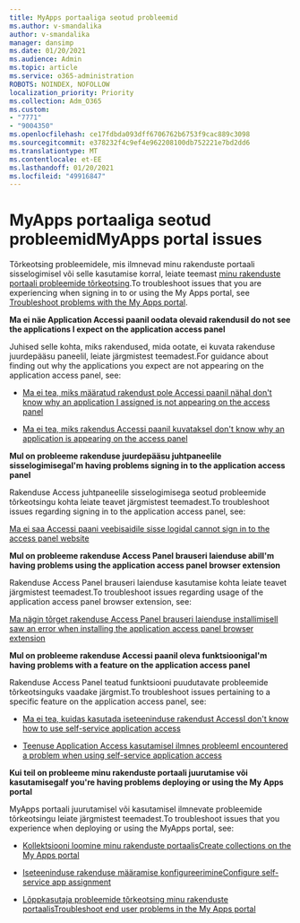 ```yaml
---
title: MyApps portaaliga seotud probleemid
ms.author: v-smandalika
author: v-smandalika
manager: dansimp
ms.date: 01/20/2021
ms.audience: Admin
ms.topic: article
ms.service: o365-administration
ROBOTS: NOINDEX, NOFOLLOW
localization_priority: Priority
ms.collection: Adm_O365
ms.custom:
- "7771"
- "9004350"
ms.openlocfilehash: ce17fdbda093dff6706762b6753f9cac889c3098
ms.sourcegitcommit: e378232f4c9ef4e962208100db752221e7bd2dd6
ms.translationtype: MT
ms.contentlocale: et-EE
ms.lasthandoff: 01/20/2021
ms.locfileid: "49916847"
---
```

# <a name="myapps-portal-issues"></a><span data-ttu-id="f5789-102">MyApps portaaliga seotud probleemid</span><span class="sxs-lookup"><span data-stu-id="f5789-102">MyApps portal issues</span></span>

<span data-ttu-id="f5789-103">Tõrkeotsing probleemidele, mis ilmnevad minu rakenduste portaali sisselogimisel või selle kasutamise korral, leiate teemast [minu rakenduste portaali probleemide tõrkeotsing](https://docs.microsoft.com/azure/active-directory/user-help/my-apps-portal-end-user-troubleshoot).</span><span class="sxs-lookup"><span data-stu-id="f5789-103">To troubleshoot issues that you are experiencing when signing in to or using the My Apps portal, see [Troubleshoot problems with the My Apps portal](https://docs.microsoft.com/azure/active-directory/user-help/my-apps-portal-end-user-troubleshoot).</span></span>

<span data-ttu-id="f5789-104">**Ma ei näe Application Accessi paanil oodata olevaid rakendusi**</span><span class="sxs-lookup"><span data-stu-id="f5789-104">**I do not see the applications I expect on the application access panel**</span></span>

<span data-ttu-id="f5789-105">Juhised selle kohta, miks rakendused, mida ootate, ei kuvata rakenduse juurdepääsu paneelil, leiate järgmistest teemadest.</span><span class="sxs-lookup"><span data-stu-id="f5789-105">For guidance about finding out why the applications you expect are not appearing on the application access panel, see:</span></span>

- [<span data-ttu-id="f5789-106">Ma ei tea, miks määratud rakendust pole Accessi paanil näha</span><span class="sxs-lookup"><span data-stu-id="f5789-106">I don't know why an application I assigned is not appearing on the access panel</span></span>](https://docs.microsoft.com/azure/active-directory/application-access-panel-unexpected-application-not-appearing/)
     
- [<span data-ttu-id="f5789-107">Ma ei tea, miks rakendus Accessi paanil kuvatakse</span><span class="sxs-lookup"><span data-stu-id="f5789-107">I don't know why an application is appearing on the access panel</span></span>](https://docs.microsoft.com/azure/active-directory/application-access-panel-unexpected-application-appears/)

<span data-ttu-id="f5789-108">**Mul on probleeme rakenduse juurdepääsu juhtpaneelile sisselogimisega**</span><span class="sxs-lookup"><span data-stu-id="f5789-108">**I'm having problems signing in to the application access panel**</span></span>

<span data-ttu-id="f5789-109">Rakenduse Access juhtpaneelile sisselogimisega seotud probleemide tõrkeotsingu kohta leiate teavet järgmistest teemadest.</span><span class="sxs-lookup"><span data-stu-id="f5789-109">To troubleshoot issues regarding signing in to the application access panel, see:</span></span>

[<span data-ttu-id="f5789-110">Ma ei saa Accessi paani veebisaidile sisse logida</span><span class="sxs-lookup"><span data-stu-id="f5789-110">I cannot sign in to the access panel website</span></span>](https://docs.microsoft.com/azure/active-directory/manage-apps/application-sign-in-other-problem-access-panel)

<span data-ttu-id="f5789-111">**Mul on probleeme rakenduse Access Panel brauseri laienduse abil**</span><span class="sxs-lookup"><span data-stu-id="f5789-111">**I'm having problems using the application access panel browser extension**</span></span>

<span data-ttu-id="f5789-112">Rakenduse Access Panel brauseri laienduse kasutamise kohta leiate teavet järgmistest teemadest.</span><span class="sxs-lookup"><span data-stu-id="f5789-112">To troubleshoot issues regarding usage of the application access panel browser extension, see:</span></span>

[<span data-ttu-id="f5789-113">Ma nägin tõrget rakenduse Access Panel brauseri laienduse installimisel</span><span class="sxs-lookup"><span data-stu-id="f5789-113">I saw an error when installing the application access panel browser extension</span></span>](https://docs.microsoft.com/azure/active-directory/application-access-panel-extension-problem-installing/)

<span data-ttu-id="f5789-114">**Mul on probleeme rakenduse Accessi paanil oleva funktsiooniga**</span><span class="sxs-lookup"><span data-stu-id="f5789-114">**I'm having problems with a feature on the application access panel**</span></span>

<span data-ttu-id="f5789-115">Rakenduse Access Panel teatud funktsiooni puudutavate probleemide tõrkeotsinguks vaadake järgmist.</span><span class="sxs-lookup"><span data-stu-id="f5789-115">To troubleshoot issues pertaining to a specific feature on the application access panel, see:</span></span>

- [<span data-ttu-id="f5789-116">Ma ei tea, kuidas kasutada iseteeninduse rakendust Access</span><span class="sxs-lookup"><span data-stu-id="f5789-116">I don't know how to use self-service application access</span></span>](https://docs.microsoft.com/azure/active-directory/manage-apps/access-panel-manage-self-service-access) 

- [<span data-ttu-id="f5789-117">Teenuse Application Access kasutamisel ilmnes probleem</span><span class="sxs-lookup"><span data-stu-id="f5789-117">I encountered a problem when using self-service application access</span></span>](https://docs.microsoft.com/azure/active-directory/manage-apps/access-panel-manage-self-service-access)
    
<span data-ttu-id="f5789-118">**Kui teil on probleeme minu rakenduste portaali juurutamise või kasutamisega**</span><span class="sxs-lookup"><span data-stu-id="f5789-118">**If you're having problems deploying or using the My Apps portal**</span></span>

<span data-ttu-id="f5789-119">MyApps portaali juurutamisel või kasutamisel ilmnevate probleemide tõrkeotsingu leiate järgmistest teemadest.</span><span class="sxs-lookup"><span data-stu-id="f5789-119">To troubleshoot issues that you experience when deploying or using the MyApps portal, see:</span></span>

- [<span data-ttu-id="f5789-120">Kollektsiooni loomine minu rakenduste portaalis</span><span class="sxs-lookup"><span data-stu-id="f5789-120">Create collections on the My Apps portal</span></span>](https://docs.microsoft.com/azure/active-directory/manage-apps/access-panel-collections) 
    
- [<span data-ttu-id="f5789-121">Iseteeninduse rakenduse määramise konfigureerimine</span><span class="sxs-lookup"><span data-stu-id="f5789-121">Configure self-service app assignment</span></span>](https://docs.microsoft.com/azure/active-directory/manage-apps/manage-self-service-access)
     
- [<span data-ttu-id="f5789-122">Lõppkasutaja probleemide tõrkeotsing minu rakenduste portaalis</span><span class="sxs-lookup"><span data-stu-id="f5789-122">Troubleshoot end user problems in the My Apps portal</span></span>](https://docs.microsoft.com/azure/active-directory/user-help/my-apps-portal-end-user-troubleshoot)



